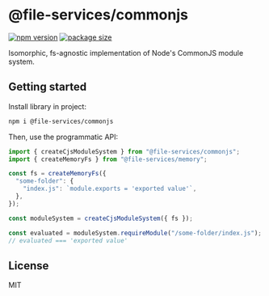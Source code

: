 # @file-services/commonjs

[![npm version](https://img.shields.io/npm/v/@file-services/commonjs.svg)](https://www.npmjs.com/package/@file-services/commonjs)
[![package size](https://img.shields.io/bundlephobia/minzip/@file-services/commonjs)](https://bundlephobia.com/result?p=@file-services/commonjs)

Isomorphic, fs-agnostic implementation of Node's CommonJS module system.

## Getting started

Install library in project:

```sh
npm i @file-services/commonjs
```

Then, use the programmatic API:

```ts
import { createCjsModuleSystem } from "@file-services/commonjs";
import { createMemoryFs } from "@file-services/memory";

const fs = createMemoryFs({
  "some-folder": {
    "index.js": `module.exports = 'exported value'`,
  },
});

const moduleSystem = createCjsModuleSystem({ fs });

const evaluated = moduleSystem.requireModule("/some-folder/index.js");
// evaluated === 'exported value'
```

## License

MIT
